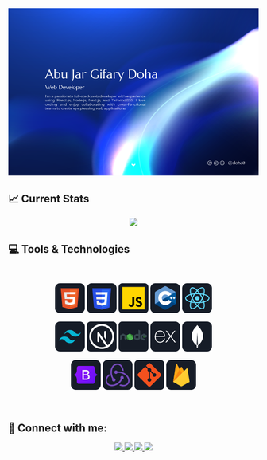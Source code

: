 <a href="https://www.linkedin.com/in/gifarydoha/">
<img src="/Images/banner.webp" />
</a>

## :chart_with_upwards_trend: Current Stats

<p align="center">
      <img
        width="60%"
        src="https://github-readme-streak-stats.herokuapp.com?user=doha0&theme=react&hide_border=true&background=0D1117&stroke=0D1117&fire=1742FF&sideLabels=11FFFF&currStreakNum=ffffff&ring=1742FF&currStreakLabel=1742FF&sideNums=11FFFF"
      />
</p>

## :computer: Tools & Technologies

<br>
<p align="center">
<img src="/Images/Icons/HTML.png"/>
<img src="/Images/Icons/css.png"/>
<img src="/Images/Icons/JavaScript.png"/>
<img src="/Images/Icons/cpp.png"/>
<img src="/Images/Icons/react.png"/>
</p>
<p align="center">
<img src="/Images/Icons/tailwind.png"/>
<img src="/Images/Icons/nextjs.png"/>
<img src="/Images/Icons/node.png"/>
<img src="/Images/Icons/express.png"/>
<img src="/Images/Icons/mongo.png"/>
</p>
<p align="center">
<img src="/Images/Icons/Bootsrap.png"/>
<img src="/Images/Icons/redux.png"/>
<img src="/Images/Icons/git.png"/>
<img src="/Images/Icons/firebase.png"/>
</p><br/>

## :iphone: Connect with me:

<p align="center">
<a href = "https://www.facebook.com/gifarydoha/">
<img src="https://img.icons8.com/fluency/48/000000/facebook.png"/>
</a>
<a href = "https://www.linkedin.com/in/gifarydoha/">
<img src="https://img.icons8.com/fluent/48/000000/linkedin.png"/>
</a>
<a href = "https://www.instagram.com/gifarydoha/">
<img src="https://img.icons8.com/fluent/48/000000/instagram-new.png"/>
</a>
<a href = "mailto:abu.jardoha@gmail.com"><img src="https://img.icons8.com/fluency/48/000000/gmail-new.png"/>
</a>
</p>
